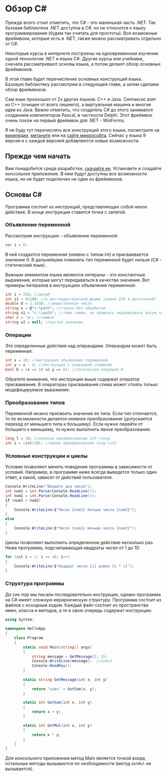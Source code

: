 # Обзор C#

Прежде всего стоит отметить, что C# - это маленькая часть .NET. Так базовая библиотека .NET доступна в C#, но не относится к языку программирования (будем так считать для простоты). Все возможные фреймвоки, которые есть в .NET, также можно рассматривать отдельно от C#.

Некоторые курсы в интернете построены на одновременном изучении одной технологии .NET и языка C#. Другие курсы или учебники, сначала рассматривают основы языка, а потом делают обзор основных фреймвоков.

В этой главе будет перечисление основных конструкций языка. Базовую библиотеку рассмотрим в следующей главе, а затем сделаем обзор фреймвоков.

Сам язык произошел от 2х других языков: C++ и Java. Синтаксис взят из C++ (очищен от всего лишнего), а виртуальная машина и многие идеи из Java. Важно отметить, что создатель C# до этого занимался созданием компиляторов Pascal, в частности Delphi. Этот фреймвок очень похож на первый фреймвок для .NET - WinForms.

Я не буду тут перечислять все конструкций этого языка, посмотрите на [википедии](https://ru.wikipedia.org/wiki/C_Sharp), [метаните](https://metanit.com/sharp/tutorial/) или на [сайте микрософта](https://docs.microsoft.com/ru-ru/dotnet/csharp/). Сейчас у языка 9 версия и с каждой версией добавляются новые возможности.

## Прежде чем начать

Вам понадобится среда разработки, [скачайте ее](https://visualstudio.microsoft.com/ru/downloads/). Установите и создайте консольное приложение. В нем будут доступны все возможности языка, но не будет подключен ни один из фреймвоков.

## Основы C#

Программа состоит из инструкций, представляющих собой некое действие. В конце инструкции ставится точка с запятой. 

### Объявление переменной

Рассмотрим инструкцию - объявление переменной: 

```csharp
var i = 0;
```

В ней создается переменная (неявно с типом int) и присваивается значение 0. В дальнейшем поменять тип переменной будет нельзя (C# - статический язык).

Важным элементом языка являются литералы - это константные выражения, которые могут передаваться в качестве значения. Вот примеры литералов в инструкциях объявления переменной:

```csharp
int i = 256; //целый
int i1 = 0x100; //в шестнадцатеричной форме (равно 256 в десятичной)
double d = 1.1e10; //вещественное число
string s = @"c:\path"; //строка без обработки
string s1 = "c:\\path"; //тоже самое, но пришлось экранировать косую черту
char c = 'a'; //символ
string s2 = null; //пустое значение
```

### Операции

Это определенные действия над операндами. Операндом может быть переменная:

```csharp
int x = 10; //инструкция объявления переменной
int y = x - 4; //инструкция с операцией сложения
bool b = (x == 10 && y == 6); //логическая операция И
```

Обратите внимание, что инструкции выше содержат оператор присваивания. В операторах присваивания слева может стоять только модифицируемое выражение.

### Преобразование типов

Переменной можно присвоить значение ее типа. Если тип отличается, то по возможности делается неявное преобразование (допускается переход от меньшего типа к большему). Если нужно перейти от большего к меньшему, то нужно выполнить явное преобразование.

```csharp
long l = 10; //неявное преобразование int->long
int i = (int)10L; //явное преобразование long->int
```

### Условные конструкции и циклы

Условия позволяют менять поведение программы в зависимости от условий. Например, в программе ниже всегда выведется только один ответ, а какой, зависит от действий пользователя.

```csharp
Console.WriteLine("Введите два числа");
int num1 = int.Parse(Console.ReadLine());
int num2 = int.Parse(Console.ReadLine());
if (num1 > num2)
{
    Console.WriteLine($"Число {num1} больше числа {num2}");
}
else
{
    Console.WriteLine($"Число {num1} меньше числа {num2}");
}
```

Циклы позволяют выполнить определенное действие несколько раз. Ниже программа, подсчитывающая квадраты чисел от 1 до 10:

```csharp
for (int i = 1; i <= 10; i++)
{
    Console.WriteLine($"Квадрат числа {i} равен {i * i}");
}
```

### Структура программы

До сих пор мы писали последовательно инструкции, однако программа на C# имеет сложную иерархическую структуру. Программа состоит из файлов с исходным кодом. Каждый файл состоит из пространства имен, класса и методов, а те в свою очередь содержат инструкции:

```csharp
using System;
 
namespace HelloApp
{
    class Program
    {
        static void Main(string[] args)
        {
            string message = GetMessage(2, 3);
            Console.WriteLine(message);  //sum=5
            Console.ReadKey();
        }
 
        static string GetMessage(int x, int y)
        {
            return "sum=" + GetSum(x, y);
        }

        static int GetSum(int x, int y)
        {
            return x + y;
        }

        static int GetMul(int x, int y)
        {
            return x * y;
        }
    }
}
```

Для консольного приложения метод Main является точкой входа, остальные методы вызываются по необходимости (метод `GetMul` не вызывается).